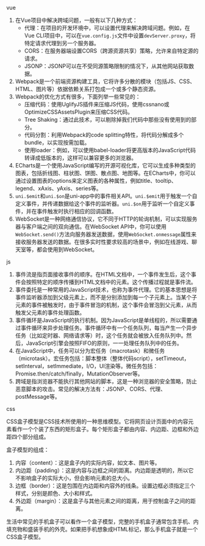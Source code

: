 vue

1. 在Vue项目中解决跨域问题，一般有以下几种方式：
   - 代理：在项目的开发环境中，可以设置代理来解决跨域问题。例如，在Vue CLI项目中，可以在`vue.config.js`文件中设置`devServer.proxy`，将特定请求代理到另一个服务器。
   - CORS：在服务器端设置CORS（跨源资源共享）策略，允许来自特定源的请求。
   - JSONP：JSONP可以在不受同源策略限制的情况下，从其他网站获取数据。
2. Webpack是一个前端资源构建工具，它将许多分散的模块（包括JS、CSS、HTML、图片等）依据依赖关系打包成一个或多个静态资源。
3. Webpack的优化方式有很多，下面列举一些常见的：
   - 压缩代码：使用UglifyJS插件来压缩JS代码，使用cssnano或OptimizeCSSAssetsPlugin来压缩CSS代码。
   - Tree Shaking：通过此技术，可以剔除掉我们代码中那些没有使用到的部分。
   - 代码分割：利用Webpack的code splitting特性，将代码分解成多个bundle，以实现按需加载。
   - 使用loader：例如，可以使用babel-loader将更高版本的JavaScript代码转译成低版本的，这样可以兼容更多的浏览器。
4. ECharts是一个使用JavaScript编写的开源可视化库，它可以生成多种类型的图表，包括折线图、柱状图、饼图、散点图、地图等。在ECharts中，你可以通过设置图表的options来定义图表的各种属性，例如title、tooltip、legend、xAxis、yAxis、series等。
5. `uni.$emit`和`uni.$on`是uni-app中的事件相关API。`uni.$emit`用于触发一个自定义事件，并传递数据给这个事件的监听器。`uni.$on`用于监听一个自定义事件，并在事件触发时执行相应的回调函数。
6. WebSocket是一种网络通信协议，它不同于HTTP的轮询机制，可以实现服务器与客户端之间的双向通信。在WebSocket API中，你可以使用`WebSocket.send()`方法向服务器发送数据，使用`WebSocket.onmessage`属性来接收服务器发送的数据。在很多实时性要求较高的场景中，例如在线游戏、聊天室等，都会使用到WebSocket。

js

1. 事件流是指页面接收事件的顺序。在HTML文档中，一个事件发生后，这个事件会按照特定的顺序传播到HTML文档中的元素。这个传播过程就是事件流。
2. 事件委托是一种常用的JavaScript技术，也称为事件代理。它的基本思想是将事件监听器添加到父级元素上，而不是分别添加到每一个子元素上。当某个子元素的事件被触发时，由于事件冒泡的机制，这个事件会冒泡到父元素，从而触发父元素的事件处理函数。
3. 事件循环是JavaScript的执行机制。因为JavaScript是单线程的，所以需要通过事件循环来异步处理任务。事件循环中有一个任务队列，每当产生一个异步任务（比如定时器、网络请求等）时，这个任务就会被放入任务队列中。然后，JavaScript引擎会按照FIFO的原则，一一处理任务队列中的任务。
4. 在JavaScript中，任务可以分为宏任务（macrotask）和微任务（microtask）。宏任务包括：脚本整体（整体代码script），setTimeout，setInterval，setImmediate，I/O，UI渲染等。微任务包括：Promise.then/catch/finally，MutationObserver等。
5. 跨域是指浏览器不能执行其他网站的脚本，这是一种浏览器的安全策略，防止恶意脚本的攻击。常见的解决方法有：JSONP、CORS、代理、postMessage等。

css

CSS盒子模型是CSS技术所使用的一种思维模型。它将网页设计页面中的内容元素看作一个个装了东西的矩形盒子。每个矩形盒子都由内容、内边距、边框和外边距四个部分组成。

盒子模型的组成：

1. 内容（content）：这是盒子内的实际内容，如文本、图片等。
2. 内边距（padding）：这是内容与边框之间的距离。内边距是透明的，所以它不影响盒子的实际大小，但会影响元素的总大小。
3. 边框（border）：这是包围在内边距和内容外的线条。设置边框必须指定三个样式，分别是颜色、大小和样式。
4. 外边距（margin）：这是盒子与其他元素之间的距离，用于控制盒子之间的距离。

生活中常见的手机盒子可以看作一个盒子模型，完整的手机盒子通常包含手机、内填充物和盛装手机的外壳。如果把手机想象成HTML标记，那么手机盒子就是一个CSS盒子模型。